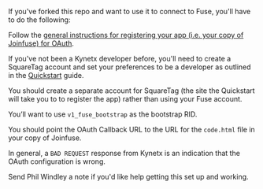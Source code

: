 If you've forked this repo and want to use it to connect to Fuse, you'll have to do the following:

Follow the [general instructions for registering your app (i.e. your copy of Joinfuse) for OAuth](http://developer.kynetx.com/display/docs/Registering+an+App+to+Work+with+Kynetx+Login).

If you've not been a Kynetx developer before, you'll need to create a SquareTag account and set your preferences to be a developer as outlined in the [Quickstart](http://developer.kynetx.com/display/docs/Quickstart) guide. 

You should create a separate account for SquareTag (the site the Quickstart will take you to to register the app) rather than using your Fuse account. 

You’ll want to use ```v1_fuse_bootstrap``` as the bootstrap RID. 

You should point the OAuth Callback URL to the URL for the ```code.html``` file in your copy of Joinfuse. 

In general, a ```BAD REQUEST``` response from Kynetx is an indication that the OAuth configuration is wrong. 

Send Phil Windley a note if you'd like help getting this set up and working. 
